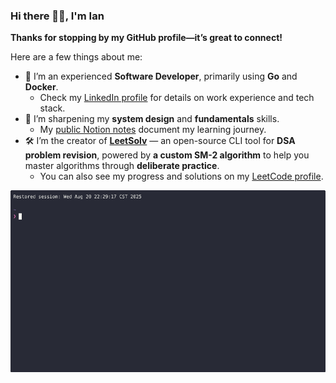 ### Hi there 🙋🏻, I'm Ian

**Thanks for stopping by my GitHub profile—it’s great to connect!**

Here are a few things about me:
- 💼 I’m an experienced **Software Developer**, primarily using **Go** and **Docker**.
  - Check my [LinkedIn profile](https://linkedin.com/in/eannchen/) for details on work experience and tech stack.
- 🌱 I’m sharpening my **system design** and **fundamentals** skills.
  - My [public Notion notes](https://eannc.cc) document my learning journey.
- 🛠️ I’m the creator of **[LeetSolv](https://github.com/eannchen/leetsolv)** — an open-source CLI tool for **DSA problem revision**, powered by **a custom SM-2 algorithm** to help you master algorithms through **deliberate practice**.
  - You can also see my progress and solutions on my [LeetCode profile](https://leetcode.com/eannchen/).
 
![LeetSolv](https://github.com/eannchen/leetsolv/raw/main/document/image/DEMO_header.gif)
